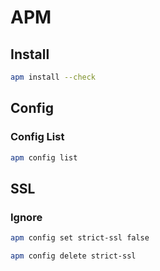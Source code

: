 # APM

## Install

```sh
apm install --check
```

## Config

### Config List

```sh
apm config list
```

## SSL

### Ignore

```sh
apm config set strict-ssl false
```

```sh
apm config delete strict-ssl
```

